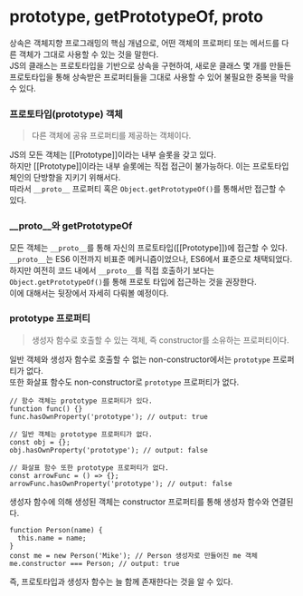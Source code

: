 # prototype, getPrototypeOf, __proto__

상속은 객체지향 프로그래밍의 핵심 개념으로, 어떤 객체의 프로퍼티 또는 메서드를 다른 객체가 그대로 사용할 수 있는 것을 말한다. <br />
JS의 클래스는 프로토타입을 기반으로 상속을 구현하여, 새로운 클래스 몇 개를 만들든 프로토타입을 통해 상속받은 프로퍼티들을 그대로 사용할 수 있어 불필요한 중복을 막을 수 있다. <br />

### 프로토타입(prototype) 객체
> 다른 객체에 공유 프로퍼티를 제공하는 객체이다.

JS의 모든 객체는 [[Prototype]]이라는 내부 슬롯을 갖고 있다.<br />
하지만 [[Prototype]]이라는 내부 슬롯에는 직접 접근이 불가능하다. 이는 프로토타입 체인의 단방향을 지키기 위해서다.<br />
따라서 `__proto__` 프로퍼티 혹은 `Object.getPrototypeOf()`를 통해서만 접근할 수 있다.<br />

### __proto__와 getPrototypeOf

모든 객체는 `__proto__`를 통해 자신의 프로토타입([[Prototype]])에 접근할 수 있다.<br />
`__proto__`는 ES6 이전까지 비표준 메커니즘이었으나, ES6에서 표준으로 채택되었다.<br />
하지만 여전히 코드 내에서 `__proto__`를 직접 호출하기 보다는 `Object.getPrototypeOf()`를 통해 프로토 타입에 접근하는 것을 권장한다. <br />
이에 대해서는 뒷장에서 자세히 다뤄볼 예정이다.<br />

### prototype 프로퍼티
> 생성자 함수로 호출할 수 있는 객체, 즉 constructor를 소유하는 프로퍼티이다.

일반 객체와 생성자 함수로 호출할 수 없는 non-constructor에서는 `prototype` 프로퍼티가 없다.<br />
또한 화살표 함수도 non-constructor로 `prototype` 프로퍼티가 없다.

```
// 함수 객체는 prototype 프로퍼티가 있다.
function func() {}
func.hasOwnProperty('prototype'); // output: true

// 일반 객체는 prototype 프로퍼티가 없다.
const obj = {};
obj.hasOwnProperty('prototype'); // output: false

// 화살표 함수 또한 prototype 프로퍼티가 없다.
const arrowFunc = () => {};
arrowFunc.hasOwnProperty('prototype'); // output: false
```

생성자 함수에 의해 생성된 객체는 constructor 프로퍼티를 통해 생성자 함수와 연결된다.

```
function Person(name) {
  this.name = name;
}
const me = new Person('Mike'); // Person 생성자로 만들어진 me 객체
me.constructor === Person; // output: true
```
즉, 프로토타입과 생성자 함수는 늘 함께 존재한다는 것을 알 수 있다. <br />


